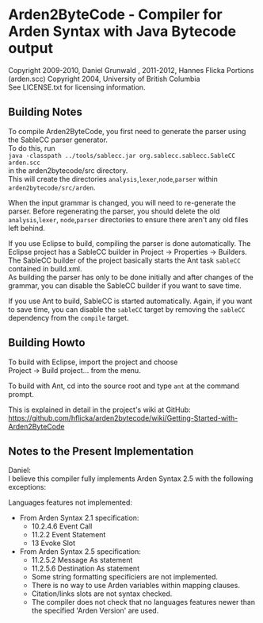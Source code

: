 Arden2ByteCode - Compiler for Arden Syntax with Java Bytecode output
====================================================================

Copyright 2009-2010, Daniel Grunwald , 2011-2012, Hannes Flicka
Portions (arden.scc) Copyright 2004, University of British Columbia  
See LICENSE.txt for licensing information.

Building Notes
--------------

To compile Arden2ByteCode, you first need to generate the parser using
the SableCC parser generator.  
To do this, run  
`java -classpath ../tools/sablecc.jar org.sablecc.sablecc.SableCC arden.scc`  
in the arden2bytecode/src directory.  
This will create the directories `analysis`,`lexer`,`node`,`parser` within
`arden2bytecode/src/arden`.

When the input grammar is changed, you will need to re-generate the parser.
Before regenerating the parser, you should delete the old `analysis`,`lexer`,
`node`,`parser` directories to ensure there aren't any old files left behind. 

If you use Eclipse to build, compiling the parser is done automatically.
The Eclipse project has a SableCC builder in Project -> Properties -> Builders.  
The SableCC builder of the project basically starts the Ant task `sableCC` 
contained in build.xml.  
As building the parser has only to be done initially and after changes of 
the grammar, you can disable the SableCC builder if you want to save time.

If you use Ant to build, SableCC is started automatically. Again, if you want
to save time, you can disable the `sableCC` target by removing the `sableCC`
dependency from the `compile` target.


Building Howto
--------------

To build with Eclipse, import the project and choose  
Project -> Build project... from the menu.

To build with Ant, cd into the source root and type `ant` at the command 
prompt.  

This is explained in detail in the project's wiki at GitHub:  
https://github.com/hflicka/arden2bytecode/wiki/Getting-Started-with-Arden2ByteCode


Notes to the Present Implementation
-----------------------------------

Daniel:  
I believe this compiler fully implements Arden Syntax 2.5 with the following exceptions:

Languages features not implemented:

* From Arden Syntax 2.1 specification:
    * 10.2.4.6 Event Call
    * 11.2.2 Event Statement
    * 13 Evoke Slot
* From Arden Syntax 2.5 specification:
    * 11.2.5.2 Message As statement 
    * 11.2.5.6 Destination As statement
    * Some string formatting specificiers are not implemented.
    * There is no way to use Arden variables within mapping clauses.
    * Citation/links slots are not syntax checked.
    * The compiler does not check that no languages features newer than the specified 'Arden Version' are used.
